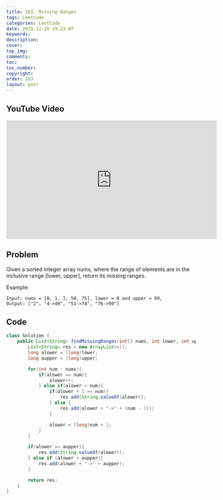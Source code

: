 ```yaml
---
title: 163. Missing Ranges
tags: LeetCode
categories: LeetCode
date: 2019-12-26 19:23:07
keywords:
description:
cover:
top_img:
comments:
toc:
toc_number:
copyright:
order: 163
layout: post
---
```


## YouTube Video

<iframe width="560" height="315" src="https://www.youtube.com/embed/qUKn6Y0eryc" frameborder="0" allow="accelerometer; autoplay; encrypted-media; gyroscope; picture-in-picture" allowfullscreen></iframe>

## Problem

Given a sorted integer array nums, where the range of elements are in the inclusive range [lower, upper], return its missing ranges.

Example:

```
Input: nums = [0, 1, 3, 50, 75], lower = 0 and upper = 99,
Output: ["2", "4->49", "51->74", "76->99"]
```

## Code

```java
class Solution {
    public List<String> findMissingRanges(int[] nums, int lower, int upper) {
        List<String> res = new ArrayList<>();
        long alower = (long)lower;
        long aupper = (long)upper;

        for(int num : nums){
            if(alower == num){
                alower++;
            } else if(alower < num){
                if(alower + 1 == num){
                    res.add(String.valueOf(alower));
                } else {
                    res.add(alower + "->" + (num - 1));
                }

                alower = (long)num + 1;
            }
        }

        if(alower == aupper){
            res.add(String.valueOf(alower));
        } else if (alower < aupper){
            res.add(alower + "->" + aupper);
        }

        return res;
    }
}
```
